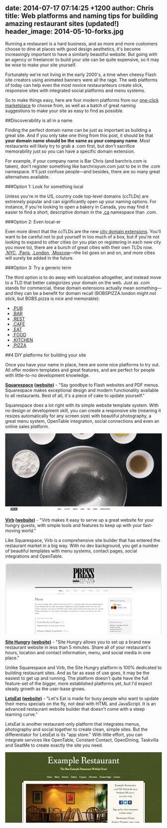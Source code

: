 date: 2014-07-17 07:14:25 +1200
author: Chris
title: Web platforms and naming tips for building amazing restaurant sites (updated!)
header_image: 2014-05-10-forks.jpg
----

<!-- excerpt -->

Running a restaurant is a hard business, and as more and more customers choose to dine at places with good design aesthetics, it's become increasingly important to have a similarly beautiful website. But going with an agency or freelancer to build your site can be quite expensive, so it may be wise to make your site yourself. 

Fortunately we're not living in the early 2000's, a time when cheesy Flash site creators using animated banners were all the rage. The web platforms of today can help even the most novice restauranteurs create slick, responsive sites with integrated social platforms and menu systems.

So to make things easy, here are four modern platforms from our [one-click marketplace](https://iwantmyname.com/services) to choose from, as well as a batch of great naming suggestions to make your site as easy to find as possible.

<!-- /excerpt -->

##Discoverability is all in a name

Finding the perfect domain name can be just as important as building a great site. And if you only take one thing from this post, it should be that **your domain name should be the same as your company name**. Most restaurants will likely try to grab a .com first, but don't sacrifice memorability just so you can have a specific domain extension. 

For example, if your company name is Bar Chris (and barchris.com is taken), don't register something like barchrisyum.com just to be in the .com namespace. It'll just confuse people—and besides, there are so many great alternatives available.

###Option 1: Look for something local

Unless you're in the US, country code top-level domains (ccTLDs) are extremely popular and can significantly open up your naming options. For instance, if you're looking to open a bakery in Canada, you may find it easier to find a short, descriptive domain in the [.ca](https://iwantmyname.com/domains/ca-canadian-domain-name-registration-for-canada) namespace than .com.

###Option 2: Even local-er

Even more direct that the ccTLDs are the new [city domain extensions](https://iwantmyname.com/blog/2014/07/cities-are-a-good-bet-for-new-domain-extension-success.html). You'll want to be careful not to put yourself in too much of a box, but if you're not looking to expand to other cities (or you plan on registering in each new city you move to), there are a bunch of great cities with their own TLDs now. [.NYC](https://iwantmyname.com/domains/dot-nyc), [.Paris](https://iwantmyname.com/domains/dot-paris), [.London](https://iwantmyname.com/domains/dot-london), [.Moscow](https://iwantmyname.com/domains/dot-moscow)—the list goes on and on, and more cities will surely be added in the future.

###Option 3: Try a generic term

The third option is to do away with localization altogether, and instead move to a TLD that better categorizes your domain on the web. Just as .com stands for commercial, these domain extensions actually mean something—and they can be a benefit for domain recall (BOBSPIZZA.london might not stick, but BOBS.pizza is nice and memorable):

+ [.PUB](https://iwantmyname.com/domains/dot-pub)
+ [.BAR](https://iwantmyname.com/domains/dot-bar)
+ [.REST](https://iwantmyname.com/domains/dot-rest)
+ [.CAFE](https://iwantmyname.com/domains/dot-cafe)
+ [.EAT](https://iwantmyname.com/domains/dot-eat)
+ [.FOOD](https://iwantmyname.com/domains/dot-food)
+ [.KITCHEN](https://iwantmyname.com/domains/dot-kitchen)
+ [.PIZZA](https://iwantmyname.com/domains/dot-pizza)

##4 DIY platforms for building your site

Once you have your name in place, here are some nice platforms to try out. All offer modern templates and great features, and are perfect for people with little-to-no development knowledge. 

**[Squarespace](https://iwantmyname.com/features/applications/custom-domain-apps/websites/squarespace-build-your-website-with-own-url) ([website](http://www.squarespace.com/tour/restaurants))** - "Say goodbye to Flash websites and PDF menus. Squarespace makes exceptional design and modern functionality available to all restaurants. Best of all, it's a piece of cake to update yourself."

Squarespace does a lot right with its simple website template system. With no design or development skill, you can create a responsive site (meaning it resizes automatically for any screen size) with beautiful photography, a great menu system, OpenTable integration, social connections and even an online sales platform. 

![Squarespace](/media/2014-05-10-squarespace-restaurant.jpg)

**[Virb](https://iwantmyname.com/services/website-builder/virb-custom-domain) ([website](http://virb.com/restaurants))** - "Virb makes it easy to serve up a great website for your hungry guests, with simple tools and features to keep up with your fast-moving world."

Like Squarespace, Virb is a comprehensive site builder that has entered the restaurant market in a big way. With no dev background, you get a number of beautiful templates with menu systems, contact pages, social integrations and OpenTable.

![Virb](/media/2014-05-10-virb-restaurant.jpg)

**[Site Hungry](https://iwantmyname.com/services/website-builder/site-hungry-for-restaurants) ([website](http://sitehungry.com/))** - "Site Hungry allows you to set up a brand new restaurant website in less than 5 minutes. Share all of your restaurant's hours, location and contact information, menu, and social media in one place."

Unlike Squarespace and Virb, the Site Hungry platform is 100% dedicated to building restaurant sites. And as far as ease of use goes, it may be the easiest to get up and running. The platform doesn't quite have the full feature-set of the bigger, more established platforms yet, but I'd expect steady growth as the user-base grows.

**[LetsEat](https://iwantmyname.com/services/website-builder/custom-domain-letseatat) ([website](http://www.letseat.at/))** - "Let's Eat is made for busy people who want to update their menu specials on the fly, not deal with HTML and JavaScript. It is an advanced restaurant website builder that doesn't come with a steep learning curve."

LetsEat is another restaurant-only platform that integrates menus, photography and social together to create clean, simple sites. But the differentiator for LetsEat is its "app store." With little effort, you can integrate services like OpenTable, Constant Contact, OpenDining, Taskvilla and SeatMe to create exactly the site you need. 

![LetsEat](/media/2014-05-10-letseat-restaurant.png)




